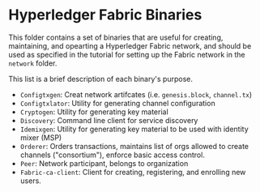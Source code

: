 # Hyperledger Fabric Binaries
This folder contains a set of binaries that are useful for creating, maintaining, and opearting a Hyperledger Fabric network, and should be used as specified in the tutorial for setting up the Fabric network in the `network` folder.

This list is a brief description of each binary's purpose.
* `Configtxgen`: Creat network artifcates (i.e. `genesis.block`, `channel.tx`)
* `Configtxlator`: Utility for generating channel configuration
* `Cryptogen`: Utility for generating key material
* `Discovery`: Command line client for service discovery
* `Idemixgen`: Utility for generating key material to be used with identity mixer (MSP)
* `Orderer`: Orders transactions, maintains list of orgs allowed to create channels ("consortium"), enforce basic access control.
* `Peer`: Network participant, belongs to organization
* `Fabric-ca-client`: Client for creating, registering, and enrolling new users.
